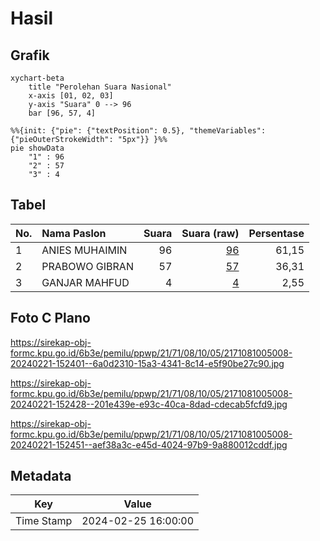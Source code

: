 # Hasil

## Grafik

```mermaid
xychart-beta
    title "Perolehan Suara Nasional"
    x-axis [01, 02, 03]
    y-axis "Suara" 0 --> 96
    bar [96, 57, 4]
```

```mermaid
%%{init: {"pie": {"textPosition": 0.5}, "themeVariables": {"pieOuterStrokeWidth": "5px"}} }%%
pie showData
    "1" : 96
    "2" : 57
    "3" : 4
```

## Tabel

| No. | Nama Paslon    | Suara | Suara (raw) | Persentase |
|:--- |:-------------- | -----:| -----------:| ----------:|
| 1   | ANIES MUHAIMIN | 96    | [96][p-1]   | 61,15      |
| 2   | PRABOWO GIBRAN | 57    | [57][p-2]   | 36,31      |
| 3   | GANJAR MAHFUD  | 4     | [4][p-3]    | 2,55       |


[p-1]: https://github.com/gigit-pemilu/pemilu-2024/blob/main/pilpres/hitung-suara/sub/21-kepulauan-riau/sub/71-kota-batam/sub/08-galang/sub/1005-rempang-cate/sub/008-tps/sub/paslon-1.txt
[p-2]: https://github.com/gigit-pemilu/pemilu-2024/blob/main/pilpres/hitung-suara/sub/21-kepulauan-riau/sub/71-kota-batam/sub/08-galang/sub/1005-rempang-cate/sub/008-tps/sub/paslon-2.txt
[p-3]: https://github.com/gigit-pemilu/pemilu-2024/blob/main/pilpres/hitung-suara/sub/21-kepulauan-riau/sub/71-kota-batam/sub/08-galang/sub/1005-rempang-cate/sub/008-tps/sub/paslon-3.txt

## Foto C Plano

https://sirekap-obj-formc.kpu.go.id/6b3e/pemilu/ppwp/21/71/08/10/05/2171081005008-20240221-152401--6a0d2310-15a3-4341-8c14-e5f90be27c90.jpg

https://sirekap-obj-formc.kpu.go.id/6b3e/pemilu/ppwp/21/71/08/10/05/2171081005008-20240221-152428--201e439e-e93c-40ca-8dad-cdecab5fcfd9.jpg

https://sirekap-obj-formc.kpu.go.id/6b3e/pemilu/ppwp/21/71/08/10/05/2171081005008-20240221-152451--aef38a3c-e45d-4024-97b9-9a880012cddf.jpg


## Metadata

| Key        | Value               |
| ---------- | ------------------- |
| Time Stamp | 2024-02-25 16:00:00 |



